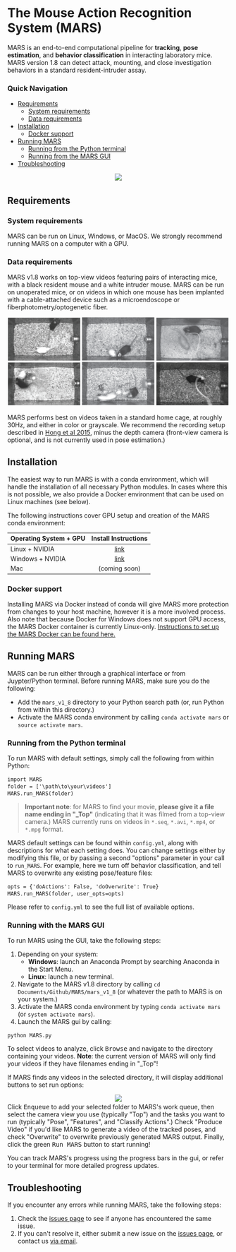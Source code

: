 # The **M**ouse **A**ction **R**ecognition **S**ystem (**MARS**)

MARS is an end-to-end computational pipeline for **tracking**, **pose estimation**, and **behavior classification** in interacting laboratory mice. MARS version 1.8 can detect attack, mounting, and close investigation behaviors in a standard resident-intruder assay.

### Quick Navigation
* [Requirements](#requirements)
    * [System requirements](#system-requirements)
    * [Data requirements](#data-requirements)
* [Installation](#installation)
    * [Docker support](#docker-support)
* [Running MARS](#running-mars)
    * [Running from the Python terminal](#running-from-the-python-terminal)
    * [Running from the MARS GUI](#running-from-the-mars-gui)
 * [Troubleshooting](#troubleshooting)

<div align=center>
<img src='https://raw.githubusercontent.com/neuroethology/MARS/master/docs/mars_demo.gif'>
</div>

## Requirements
### System requirements
MARS can be run on Linux, Windows, or MacOS. We strongly recommend running MARS on a computer with a GPU.

### Data requirements
MARS v1.8 works on top-view videos featuring pairs of interacting mice, with a black resident mouse and a white intruder mouse. MARS can be run on unoperated mice, or on videos in which one mouse has been implanted with a cable-attached device such as a microendoscope or fiberphotometry/optogenetic fiber.

![Example video frames from the MARS training set](https://raw.githubusercontent.com/neuroethology/MARS/master/docs/sample_arenas.png)

MARS performs best on videos taken in a standard home cage, at roughly 30Hz, and either in color or grayscale. We recommend the recording setup described in [Hong et al 2015](https://www.pnas.org/content/112/38/E5351.short), minus the depth camera (front-view camera is optional, and is not currently used in pose estimation.)

## Installation
The easiest way to run MARS is with a conda environment, which will handle the installation of all necessary Python modules. In cases where this is not possible, we also provide a Docker environment that can be used on Linux machines (see below).

The following instructions cover GPU setup and creation of the MARS conda environment:

|Operating System + GPU | Install Instructions |
|---|:---:|
|Linux + NVIDIA | [link](docs/install_linux_nvidia.md) |
|Windows + NVIDIA | [link](docs/install_windows_nvidia.md) |
|Mac | (coming soon) |


### Docker support
Installing MARS via Docker instead of conda will give MARS more protection from changes to your host machine, however it is a more involved process. Also note that because Docker for Windows does not support GPU access, the MARS Docker container is currently Linux-only. [Instructions to set up the MARS Docker can be found here.](docs/Docker_instructions.md)

## Running MARS
 MARS can be run either through a graphical interface or from Juypter/Python terminal. Before running MARS, make sure you do the following:
 - Add the `mars_v1_8` directory to your Python search path (or, run Python from within this directory.)
 - Activate the MARS conda environment by calling `conda activate mars` or `source activate mars`.

### Running from the Python terminal
To run MARS with default settings, simply call the following from within Python:
```
import MARS
folder = ['\path\to\your\videos']
MARS.run_MARS(folder)
```
> **Important note**: for MARS to find your movie, **please give it a file name ending in "_Top"** (indicating that it was filmed from a top-view camera.) MARS currently runs on videos in `*.seq`, `*.avi`, `*.mp4`, or `*.mpg` format.

MARS default settings can be found within `config.yml`, along with descriptions for what each setting does. You can change settings either by modifying this file, or by passing a second "options" parameter in your call to `run_MARS`. For example, here we turn off behavior classification, and tell MARS to overwrite any existing pose/feature files:
```
opts = {'doActions': False, 'doOverwrite': True}
MARS.run_MARS(folder, user_opts=opts)
```
Please refer to `config.yml` to see the full list of available options.

### Running with the MARS GUI
To run MARS using the GUI, take the following steps:
1. Depending on your system:
   - **Windows**:  launch an Anaconda Prompt by searching Anaconda in the Start Menu.
   - **Linux**:  launch a new terminal.
2. Navigate to the MARS v1.8 directory by calling `cd Documents/Github/MARS/mars_v1_8` (or whatever the path to MARS is on your system.)
3. Activate the MARS conda environment by typing `conda activate mars` (or `system activate mars`).
4. Launch the MARS gui by calling:
```
python MARS.py
```
To select videos to analyze, click <kbd>Browse</kbd> and navigate to the directory containing your videos. **Note**: the current version of MARS will only find your videos if they have filenames ending in "_Top"!

If MARS finds any videos in the selected directory, it will display additional buttons to set run options:
<div align=center>
<img src='https://raw.githubusercontent.com/neuroethology/MARS/master/docs/mars_gui.png'>
</div>
Click <kbd>Enqueue</kbd> to add your selected folder to MARS's work queue, then select the camera view you use (typically "Top") and the tasks you want to run (typically "Pose", "Features", and "Classify Actions".) Check "Produce Video" if you'd like MARS to generate a video of the tracked poses, and check "Overwrite" to overwrite previously generated MARS output. Finally, click the green <kbd>Run MARS</kbd> button to start running!

You can track MARS's progress using the progress bars in the gui, or refer to your terminal for more detailed progress updates.

## Troubleshooting
If you encounter any errors while running MARS, take the following steps:
1. Check the [issues page](https://github.com/neuroethology/MARS/issues?q=is%3Aissue+) to see if anyone has encountered the same issue.
2. If you can't resolve it, either submit a new issue on the [issues page](https://github.com/neuroethology/MARS/issues?q=is%3Aissue+), or contact us <A HREF="&#109;&#97;&#105;&#108;&#116;&#111;&#58;%61%6E%6E%2E%6B%65%6E%6E%65%64%79%40%6E%6F%72%74%68%77%65%73%74%65%72%6E%2E%65%64%75">via email</A>.
